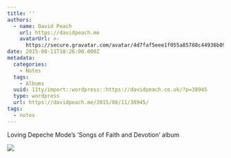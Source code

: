 ```yaml
---
title: ''
authors:
  - name: David Peach
    url: https://davidpeach.me
    avatarUrl: >-
      https://secure.gravatar.com/avatar/4d7faf5eee1f055a85788c44936b8995eaab6dfb004e7854ec747ccb272e91ee?s=96&d=mm&r=g
date: 2015-08-11T18:26:00.000Z
metadata:
  categories:
    - Notes
  tags:
    - Albums
  uuid: 11ty/import::wordpress::https://davidpeach.co.uk/?p=38945
  type: wordpress
  url: https://davidpeach.me/2015/08/11/38945/
tags:
  - notes
---
```

Loving Depeche Mode’s ‘Songs of Faith and Devotion’ album

[![](/assets/Songs-of-Faith-and-Devotion-co-jDrocnf1vu71.jpeg)](/assets/Songs-of-Faith-and-Devotion-co-jDrocnf1vu71.jpeg)